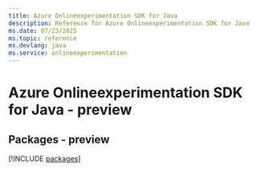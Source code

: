 ```yaml
---
title: Azure Onlineexperimentation SDK for Java
description: Reference for Azure Onlineexperimentation SDK for Java
ms.date: 07/23/2025
ms.topic: reference
ms.devlang: java
ms.service: onlineexperimentation
---
```

# Azure Onlineexperimentation SDK for Java - preview
## Packages - preview
[!INCLUDE [packages](onlineexperimentation-index.md)]